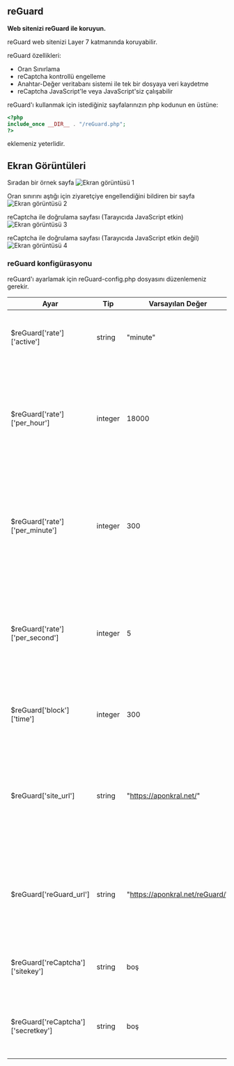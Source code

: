 ## reGuard
**Web sitenizi reGuard ile koruyun.**

reGuard web sitenizi Layer 7 katmanında koruyabilir.

reGuard özellikleri:
- Oran Sınırlama
- reCaptcha kontrollü engelleme
- Anahtar-Değer veritabanı sistemi ile tek bir dosyaya veri kaydetme
- reCaptcha JavaScript'le veya JavaScript'siz çalışabilir


reGuard'ı kullanmak için istediğiniz sayfalarınızın php kodunun en üstüne:
```php
<?php
include_once __DIR__ . "/reGuard.php";
?>
```
eklemeniz yeterlidir.

## Ekran Görüntüleri ##

Sıradan bir örnek sayfa
![Ekran görüntüsü 1](https://static.aponkral.com/ornekler/ekran-goruntuleri/reguard/reguard-ornek-1.jpg "Ekran görüntüsü 1")

Oran sınırını aştığı için ziyaretçiye engellendiğini bildiren bir sayfa
![Ekran görüntüsü 2](https://static.aponkral.com/ornekler/ekran-goruntuleri/reguard/reguard-ornek-2.jpg "Ekran görüntüsü 2")

reCaptcha ile doğrulama sayfası (Tarayıcıda JavaScript etkin)
![Ekran görüntüsü 3](https://static.aponkral.com/ornekler/ekran-goruntuleri/reguard/reguard-ornek-3.jpg "Ekran görüntüsü 3")

reCaptcha ile doğrulama sayfası (Tarayıcıda JavaScript etkin değil)
![Ekran görüntüsü 4](https://static.aponkral.com/ornekler/ekran-goruntuleri/reguard/reguard-ornek-4.jpg "Ekran görüntüsü 4")


### reGuard konfigürasyonu ###

reGuard'ı ayarlamak için reGuard-config.php dosyasını düzenlemeniz gerekir.

| Ayar | Tip | Varsayılan Değer | Açıklama |
| --- | --- | --- | --- |
| $reGuard['rate']['active'] | string | "minute" | Oran Hesapama için zaman dilimidir. Sadece "second", "minute" veya "hour" olabilir. |
| $reGuard['rate']['per_hour'] | integer | 18000 | Oran sınırlama için 1 saatte maksimum gönderilebilecek istek süresidir. Saniye cinsindendir. Sadece $reGuard['rate']['active'] değeri "hour" ise kullanılabilir. |
| $reGuard['rate']['per_minute'] | integer | 300 | Oran sınırlama için 1 dakikada maksimum gönderilebilecek istek süresidir. Saniye cinsindendir. Sadece $reGuard['rate']['active'] değeri "minute" ise kullanılabilir. |
| $reGuard['rate']['per_second'] | integer | 5 | Oran sınırlama için 1 saniyede maksimum gönderilebilecek istek süresidir. Saniye cinsindendir. Sadece $reGuard['rate']['active'] değeri "second" ise kullanılabilir. |
| $reGuard['block']['time'] | integer | 300 | IP adresinin Oran Sınırlaması tarafından engellenecek süresidir. Saniye cinsindendir. |
| $reGuard['site_url'] | string | "https://aponkral.net/" | Website adresidir. reCaptcha hatalı girilirse ya da reCaptcha sayfasında tarayıcı tarafından REFERER bilgisi gönderilmediyse yönlendirme için kullanılır. |
| $reGuard['reGuard_url'] | string | "https://aponkral.net/reGuard/" | reCaptcha'nın bulunduğu dizine ait web sitesi adresidir. reCaptcha sayfasında bu adres kullanılarak *form action* adresi oluşturulur. |
| $reGuard['reCaptcha']['sitekey'] | string | boş | reCaptcha site anahtarıdır. reCaptcha doğrulama sayfasında kullanılır. |
| $reGuard['reCaptcha']['secretkey'] | string | boş | reCaptcha gizli anahtarıdır. reCaptcha verisini doğrulama işleminde kullanılır. |